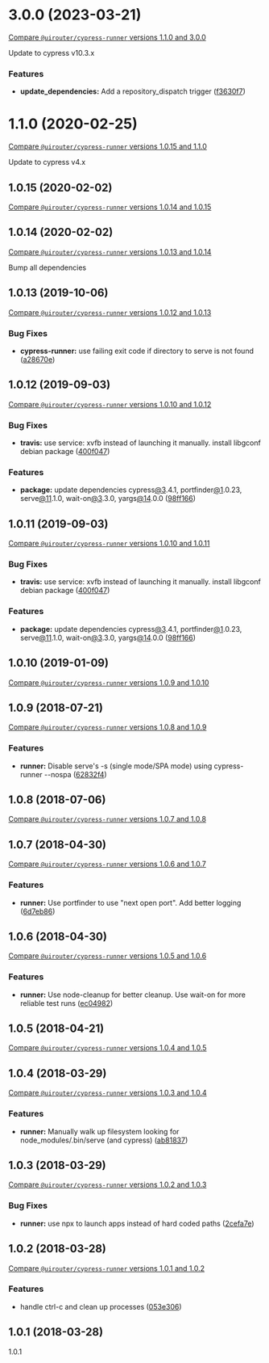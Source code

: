 # 3.0.0 (2023-03-21)
[Compare `@uirouter/cypress-runner` versions 1.1.0 and 3.0.0](https://github.com/ui-router/cypress-runner/compare/1.1.0...3.0.0)

Update to cypress v10.3.x

### Features

* **update_dependencies:** Add a repository_dispatch trigger ([f3630f7](https://github.com/ui-router/cypress-runner/commit/f3630f7))

# 1.1.0 (2020-02-25)
[Compare `@uirouter/cypress-runner` versions 1.0.15 and 1.1.0](https://github.com/ui-router/cypress-runner/compare/1.0.15...1.1.0)

Update to cypress v4.x


## 1.0.15 (2020-02-02)
[Compare `@uirouter/cypress-runner` versions 1.0.14 and 1.0.15](https://github.com/ui-router/cypress-runner/compare/1.0.14...1.0.15)



## 1.0.14 (2020-02-02)
[Compare `@uirouter/cypress-runner` versions 1.0.13 and 1.0.14](https://github.com/ui-router/cypress-runner/compare/1.0.13...1.0.14)

Bump all dependencies


## 1.0.13 (2019-10-06)
[Compare `@uirouter/cypress-runner` versions 1.0.12 and 1.0.13](https://github.com/ui-router/cypress-runner/compare/1.0.12...1.0.13)

### Bug Fixes

* **cypress-runner:** use failing exit code if directory to serve is not found ([a28670e](https://github.com/ui-router/cypress-runner/commit/a28670e))




## 1.0.12 (2019-09-03)
[Compare `@uirouter/cypress-runner` versions 1.0.10 and 1.0.12](https://github.com/ui-router/cypress-runner/compare/1.0.10...1.0.12)

### Bug Fixes

* **travis:** use service: xvfb instead of launching it manually.  install libgconf debian package ([400f047](https://github.com/ui-router/cypress-runner/commit/400f047))


### Features

* **package:** update dependencies cypress[@3](https://github.com/3).4.1, portfinder[@1](https://github.com/1).0.23, serve[@11](https://github.com/11).1.0, wait-on[@3](https://github.com/3).3.0, yargs[@14](https://github.com/14).0.0 ([98ff166](https://github.com/ui-router/cypress-runner/commit/98ff166))




## 1.0.11 (2019-09-03)
[Compare `@uirouter/cypress-runner` versions 1.0.10 and 1.0.11](https://github.com/ui-router/cypress-runner/compare/1.0.10...1.0.11)

### Bug Fixes

* **travis:** use service: xvfb instead of launching it manually.  install libgconf debian package ([400f047](https://github.com/ui-router/cypress-runner/commit/400f047))


### Features

* **package:** update dependencies cypress[@3](https://github.com/3).4.1, portfinder[@1](https://github.com/1).0.23, serve[@11](https://github.com/11).1.0, wait-on[@3](https://github.com/3).3.0, yargs[@14](https://github.com/14).0.0 ([98ff166](https://github.com/ui-router/cypress-runner/commit/98ff166))




## 1.0.10 (2019-01-09)
[Compare `@uirouter/cypress-runner` versions 1.0.9 and 1.0.10](https://github.com/ui-router/cypress-runner/compare/1.0.9...1.0.10)



## 1.0.9 (2018-07-21)
[Compare `@uirouter/cypress-runner` versions 1.0.8 and 1.0.9](https://github.com/ui-router/cypress-runner/compare/1.0.8...1.0.9)

### Features

* **runner:** Disable serve's -s (single mode/SPA mode) using cypress-runner --nospa ([62832f4](https://github.com/ui-router/cypress-runner/commit/62832f4))




## 1.0.8 (2018-07-06)
[Compare `@uirouter/cypress-runner` versions 1.0.7 and 1.0.8](https://github.com/ui-router/cypress-runner/compare/1.0.7...1.0.8)



## 1.0.7 (2018-04-30)
[Compare `@uirouter/cypress-runner` versions 1.0.6 and 1.0.7](https://github.com/ui-router/cypress-runner/compare/1.0.6...1.0.7)

### Features

* **runner:** Use portfinder to use "next open port". Add better logging ([6d7eb86](https://github.com/ui-router/cypress-runner/commit/6d7eb86))




## 1.0.6 (2018-04-30)
[Compare `@uirouter/cypress-runner` versions 1.0.5 and 1.0.6](https://github.com/ui-router/cypress-runner/compare/1.0.5...1.0.6)

### Features

* **runner:** Use node-cleanup for better cleanup. Use wait-on for more reliable test runs ([ec04982](https://github.com/ui-router/cypress-runner/commit/ec04982))




## 1.0.5 (2018-04-21)
[Compare `@uirouter/cypress-runner` versions 1.0.4 and 1.0.5](https://github.com/ui-router/cypress-runner/compare/1.0.4...1.0.5)



## 1.0.4 (2018-03-29)
[Compare `@uirouter/cypress-runner` versions 1.0.3 and 1.0.4](https://github.com/ui-router/cypress-runner/compare/1.0.3...1.0.4)

### Features

* **runner:** Manually walk up filesystem looking for node_modules/.bin/serve (and cypress) ([ab81837](https://github.com/ui-router/cypress-runner/commit/ab81837))




## 1.0.3 (2018-03-29)
[Compare `@uirouter/cypress-runner` versions 1.0.2 and 1.0.3](https://github.com/ui-router/cypress-runner/compare/1.0.2...1.0.3)

### Bug Fixes

* **runner:** use npx to launch apps instead of hard coded paths ([2cefa7e](https://github.com/ui-router/cypress-runner/commit/2cefa7e))




## 1.0.2 (2018-03-28)
[Compare `@uirouter/cypress-runner` versions 1.0.1 and 1.0.2](https://github.com/ui-router/cypress-runner/compare/1.0.1...1.0.2)

### Features

* handle ctrl-c and clean up processes ([053e306](https://github.com/ui-router/cypress-runner/commit/053e306))




## 1.0.1 (2018-03-28)
1.0.1



